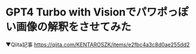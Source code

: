 # GPT4 Turbo with Visionでパワポっぽい画像の解釈をさせてみた

▼Qiita記事
https://qiita.com/KENTAROSZK/items/e2fbc4a3c8d0ae255dd2
